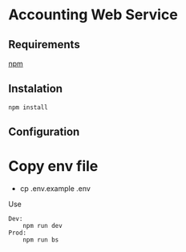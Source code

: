 # Accounting Web Service

## Requirements

[npm](https://www.npmjs.com/get-npm)

## Instalation

    npm install

## Configuration

# Copy env file

- cp .env.example .env

Use

    Dev:
    	npm run dev
    Prod:
    	npm run bs
